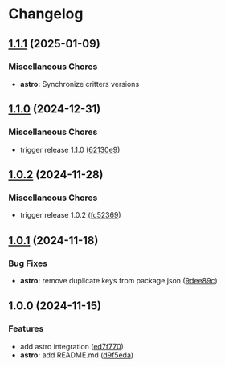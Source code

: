 # Changelog

## [1.1.1](https://github.com/michaelhthomas/critters-rs/compare/astro-v1.1.0...astro-v1.1.1) (2025-01-09)


### Miscellaneous Chores

* **astro:** Synchronize critters versions

## [1.1.0](https://github.com/michaelhthomas/critters-rs/compare/astro-v1.0.2...astro-v1.1.0) (2024-12-31)


### Miscellaneous Chores

* trigger release 1.1.0 ([62130e9](https://github.com/michaelhthomas/critters-rs/commit/62130e9772500cc6f68dac8a45a10a88ff932e73))

## [1.0.2](https://github.com/michaelhthomas/critters-rs/compare/astro-v1.0.1...astro-v1.0.2) (2024-11-28)


### Miscellaneous Chores

* trigger release 1.0.2 ([fc52369](https://github.com/michaelhthomas/critters-rs/commit/fc52369bac524544e3f73a34827dfcb32022ddf9))

## [1.0.1](https://github.com/michaelhthomas/critters-rs/compare/astro-v1.0.0...astro-v1.0.1) (2024-11-18)


### Bug Fixes

* **astro:** remove duplicate keys from package.json ([9dee89c](https://github.com/michaelhthomas/critters-rs/commit/9dee89c52aee03ef313c9ade652c4531299bed8c))

## 1.0.0 (2024-11-15)


### Features

* add astro integration ([ed7f770](https://github.com/michaelhthomas/critters-rs/commit/ed7f770ce4f3130b1eb791466d0a5b41b9181622))
* **astro:** add README.md ([d9f5eda](https://github.com/michaelhthomas/critters-rs/commit/d9f5eda600d5967bddcacac9f4896d14f57c3ff6))
